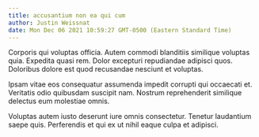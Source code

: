 ```yaml
---
title: accusantium non ea qui cum
author: Justin Weissnat
date: Mon Dec 06 2021 10:59:27 GMT-0500 (Eastern Standard Time)
---
```

Corporis qui voluptas officia. Autem commodi blanditiis similique voluptas quia. Expedita quasi rem. Dolor excepturi repudiandae adipisci quos. Doloribus dolore est quod recusandae nesciunt et voluptas.

 Ipsam vitae eos consequatur assumenda impedit corrupti qui occaecati et. Veritatis odio quibusdam suscipit nam. Nostrum reprehenderit similique delectus eum molestiae omnis.

 Voluptas autem iusto deserunt iure omnis consectetur. Tenetur laudantium saepe quis. Perferendis et qui ex ut nihil eaque culpa et adipisci.
